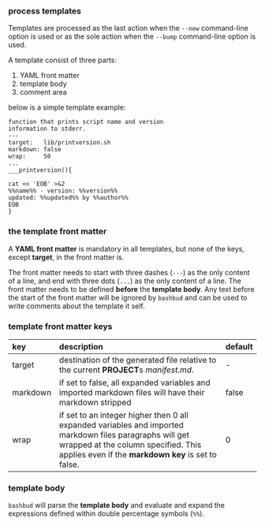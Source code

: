 ### process templates

Templates are processed as the last action when the `--new` command-line option is used
or as the sole action when the `--bump` command-line option is used.

A template consist of three parts:  

1. YAML front matter
2. template body
3. comment area

below is a simple template example:  

```text
function that prints script name and version
information to stderr.
---
target:   lib/printversion.sh
markdown: false
wrap:     50
...
___printversion(){
  
cat << 'EOB' >&2
%%name%% - version: %%version%%
updated: %%updated%% by %%author%%
EOB
}
```

### the template front matter

A **YAML front matter** is mandatory in all templates,
but none of the keys, except **target**, in the front matter is.

The front matter needs to start with three dashes (`---`) as the only content of a line,
and end with three dots (`...`) as the only content of a line.
The front matter needs to be defined **before** the **template body**.
Any text before the start of the front matter will be ignored by `bashbud` and can be used to write comments about the template it self.  

### template front matter keys

| key      | description | default |
|:---------|:------------|:--------|
| target   | destination of the generated file relative to the current **PROJECT**s *manifest.md*. | - |
| markdown | if set to false, all expanded variables and imported markdown files will have their markdown stripped | false |
| wrap     | if set to an integer higher then 0 all expanded variables and imported markdown files paragraphs will get wrapped at the column specified. This applies even if the **markdown key** is set to false. | 0 |

### template body

`bashbud` will parse the **template body** and evaluate and expand the expressions defined within double percentage symbols (`%%`).  
